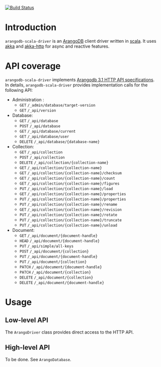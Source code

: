 [![Build Status](https://travis-ci.org/tripod-oss/arangodb-scala-driver.svg?branch=master)](https://travis-ci.org/tripod-oss/arangodb-scala-driver)

# Introduction

`arangodb-scala-driver` is an [ArangoDB](https://www.arangodb.com/) client driver written in [scala](http://scala-lang.org/). It uses [akka](http://akka.io/) and [akka-http](http://doc.akka.io/docs/akka-http/current/scala.html) for async and reactive features. 

# API coverage

`arangodb-scala-driver` implements [Arangodb 3.1 HTTP API specifications](https://docs.arangodb.com/3.1/HTTP/index.html). In details, `arangodb-scala-driver` provides implementation calls for the following API:
* Administration :
  * `GET` `/_admin/database/target-version`
  * `GET` `/_api/version`
* Database:
  * `GET` `/_api/database`
  * `POST` `/_api/database`
  * `GET` `/_api/database/current`
  * `GET` `/_api/database/user`
  * `DELETE` `/_api/database/{database-name}`
* Collection:
  * `GET` `/_api/collection`
  * `POST` `/_api/collection`
  * `DELETE` `/_api/collection/{collection-name}`
  * `GET` `/_api/collection/{collection-name}`
  * `GET` `/_api/collection/{collection-name}/checksum`
  * `GET` `/_api/collection/{collection-name}/count`
  * `GET` `/_api/collection/{collection-name}/figures`
  * `PUT` `/_api/collection/{collection-name}/load`
  * `GET` `/_api/collection/{collection-name}/properties`
  * `PUT` `/_api/collection/{collection-name}/properties`
  * `PUT` `/_api/collection/{collection-name}/rename`
  * `GET` `/_api/collection/{collection-name}/revision`
  * `PUT` `/_api/collection/{collection-name}/rotate`
  * `PUT` `/_api/collection/{collection-name}/truncate`
  * `PUT` `/_api/collection/{collection-name}/unload`
* Document:
  * `GET` `/_api/document/{document-handle}`
  * `HEAD` `/_api/document/{document-handle}`
  * `PUT` `/_api/simple/all-keys`
  * `POST` `/_api/document/{collection}`
  * `PUT` `/_api/document/{document-handle}`
  * `PUT` `/_api/document/{collection}` 
  * `PATCH` `/_api/document/{document-handle}`
  * `PATCH` `/_api/document/{collection}`
  * `DELETE` `/_api/document/{collection}`
  * `DELETE` `/_api/document/{document-handle}`

# Usage

## Low-level API

The `ArangoDriver` class provides direct access to the HTTP API. 

## High-level API

To be done. See `ArangoDatabase`.